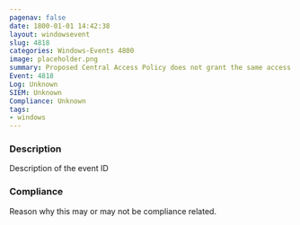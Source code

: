 ```yaml
---
pagenav: false
date: 1800-01-01 14:42:38
layout: windowsevent
slug: 4818
categories: Windows-Events 4800
image: placeholder.png
summary: Proposed Central Access Policy does not grant the same access permissions as the current Central Access Policy
Event: 4818
Log: Unknown
SIEM: Unknown
Compliance: Unknown
tags:
- windows
---
```


### Description

Description of the event ID

### Compliance

Reason why this may or may not be compliance related.
